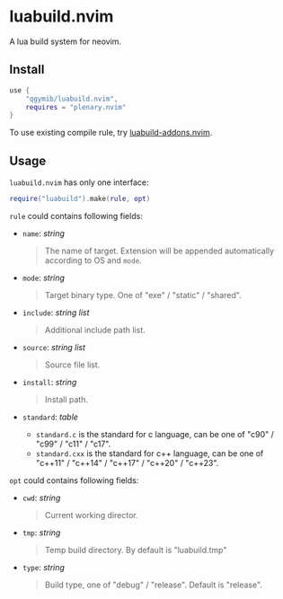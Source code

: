 # luabuild.nvim
A lua build system for neovim.

## Install

```lua
use {
    "qgymib/luabuild.nvim",
    requires = "plenary.nvim"
}
```

To use existing compile rule, try [luabuild-addons.nvim](https://github.com/qgymib/luabuild-addons.nvim).

## Usage

`luabuild.nvim` has only one interface:

```lua
require("luabuild").make(rule, opt)
```

`rule` could contains following fields:
+ `name`: _string_
    
    > The name of target. Extension will be appended automatically according to OS and `mode`.
    
+ `mode`: _string_
    
    > Target binary type. One of "exe" / "static" / "shared".
    
+ `include`: _string list_
    
    > Additional include path list.
    
+ `source`: _string list_
    
    > Source file list.
    
+ `install`: _string_
    
    > Install path.
    
+ `standard`: _table_
    - `standard.c` is the standard for c language, can be one of "c90" / "c99" / "c11" / "c17".
    - `standard.cxx` is the standard for c++ language, can be one of "c++11" / "c++14" / "c++17" / "c++20" / "c++23".

`opt` could contains following fields:
+ `cwd`: _string_
    
    > Current working director.
    
+ `tmp`: _string_
    
    > Temp build directory. By default is "luabuild.tmp"
    
+ `type`: _string_
    
    > Build type, one of "debug" / "release". Default is "release".
